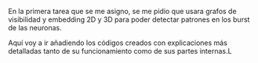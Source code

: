 En la primera tarea que se me asigno, se me pidio que usara grafos de visibilidad y embedding 2D y 3D para poder detectar patrones en los burst de las neuronas. 

Aquí voy a ir añadiendo los códigos creados con explicaciones más detalladas tanto de su funcionamiento como de sus partes internas.L
